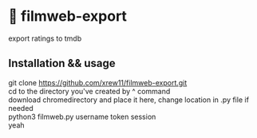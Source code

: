 # :movie_camera: filmweb-export
export ratings to tmdb
  
 ## Installation && usage  
git clone https://github.com/xrew11/filmweb-export.git  
cd to the directory you've created by ^ command  
download chromedirectory and place it here, change location in .py file if needed  
python3 filmweb.py username token session  
yeah  

